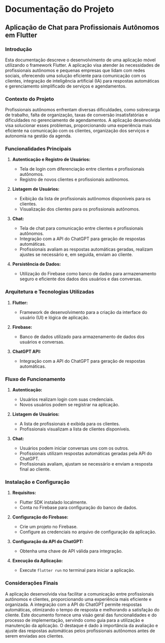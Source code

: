 # Documentação do Projeto

## Aplicação de Chat para Profissionais Autônomos em Flutter

### Introdução

Esta documentação descreve o desenvolvimento de uma aplicação móvel utilizando o framework Flutter. A aplicação visa atender às necessidades de profissionais autônomos e pequenas empresas que lidam com redes sociais, oferecendo uma solução eficiente para comunicação com os clientes, integração de inteligência artificial (IA) para respostas automáticas e gerenciamento simplificado de serviços e agendamentos.

### Contexto do Projeto

Profissionais autônomos enfrentam diversas dificuldades, como sobrecarga de trabalho, falta de organização, taxas de conversão insatisfatórias e dificuldades no gerenciamento de agendamentos. A aplicação desenvolvida visa solucionar esses problemas, proporcionando uma experiência mais eficiente na comunicação com os clientes, organização dos serviços e autonomia na gestão da agenda.

### Funcionalidades Principais

1. **Autenticação e Registro de Usuários:**
   - Tela de login com diferenciação entre clientes e profissionais autônomos.
   - Registro de novos clientes e profissionais autônomos.

2. **Listagem de Usuários:**
   - Exibição da lista de profissionais autônomos disponíveis para os clientes.
   - Visualização dos clientes para os profissionais autônomos.

3. **Chat:**
   - Tela de chat para comunicação entre clientes e profissionais autônomos.
   - Integração com a API do ChatGPT para geração de respostas automáticas.
   - Profissionais avaliam as respostas automáticas geradas, realizam ajustes se necessário e, em seguida, enviam ao cliente.

4. **Persistência de Dados:**
   - Utilização do Firebase como banco de dados para armazenamento seguro e eficiente dos dados dos usuários e das conversas.

### Arquitetura e Tecnologias Utilizadas

1. **Flutter:**
   - Framework de desenvolvimento para a criação da interface do usuário (UI) e lógica de aplicação.

2. **Firebase:**
   - Banco de dados utilizado para armazenamento de dados dos usuários e conversas.

3. **ChatGPT API:**
   - Integração com a API do ChatGPT para geração de respostas automáticas.

### Fluxo de Funcionamento

1. **Autenticação:**
   - Usuários realizam login com suas credenciais.
   - Novos usuários podem se registrar na aplicação.

2. **Listagem de Usuários:**
   - A lista de profissionais é exibida para os clientes.
   - Profissionais visualizam a lista de clientes disponíveis.

3. **Chat:**
   - Usuários podem iniciar conversas uns com os outros.
   - Profissionais utilizam respostas automáticas geradas pela API do ChatGPT.
   - Profissionais avaliam, ajustam se necessário e enviam a resposta final ao cliente.

### Instalação e Configuração

1. **Requisitos:**
   - Flutter SDK instalado localmente.
   - Conta no Firebase para configuração do banco de dados.

2. **Configuração do Firebase:**
   - Crie um projeto no Firebase.
   - Configure as credenciais no arquivo de configuração da aplicação.

3. **Configuração da API do ChatGPT:**
   - Obtenha uma chave de API válida para integração.

4. **Execução da Aplicação:**
   - Execute `flutter run` no terminal para iniciar a aplicação.

### Considerações Finais

A aplicação desenvolvida visa facilitar a comunicação entre profissionais autônomos e clientes, proporcionando uma experiência mais eficiente e organizada. A integração com a API do ChatGPT permite respostas automáticas, otimizando o tempo de resposta e melhorando a satisfação do cliente. Este documento fornece uma visão geral das funcionalidades e do processo de implementação, servindo como guia para a utilização e manutenção da aplicação. O destaque é dado à importância da avaliação e ajuste das respostas automáticas pelos profissionais autônomos antes de serem enviadas aos clientes.